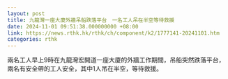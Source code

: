 ```yaml
---
layout: post
title: 九龍灣一座大廈外牆吊船跌落平台　一名工人吊在半空等待救援
date: 2024-11-01 09:51:38.000000000 +08:00
link: https://news.rthk.hk/rthk/ch/component/k2/1777141-20241101.htm
categories: rthk
---
```


兩名工人早上9時在九龍灣宏開道一座大廈的外牆工作期間，吊船突然跌落平台，兩名有安全帶的工人安全，其中1人吊在半空，等待救援。
